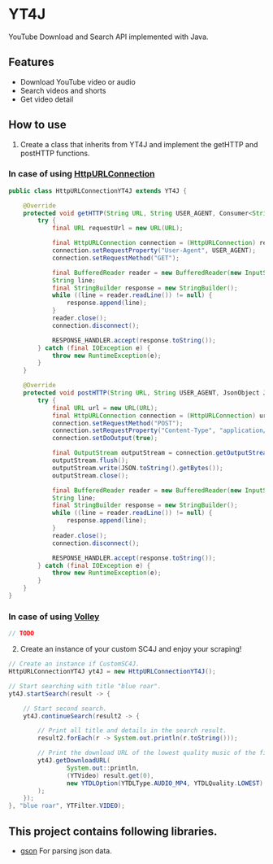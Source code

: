 # YT4J
YouTube Download and Search API implemented with Java.
## Features
- Download YouTube video or audio
- Search videos and shorts
- Get video detail
## How to use
1. Create a class that inherits from YT4J and implement the getHTTP and postHTTP functions.
### In case of using [HttpURLConnection](https://docs.oracle.com/javase/8/docs/api/java/net/HttpURLConnection.html)
```java
public class HttpURLConnectionYT4J extends YT4J {

    @Override
    protected void getHTTP(String URL, String USER_AGENT, Consumer<String> RESPONSE_HANDLER) {
        try {
            final URL requestUrl = new URL(URL);

            final HttpURLConnection connection = (HttpURLConnection) requestUrl.openConnection();
            connection.setRequestProperty("User-Agent", USER_AGENT);
            connection.setRequestMethod("GET");

            final BufferedReader reader = new BufferedReader(new InputStreamReader(connection.getInputStream()));
            String line;
            final StringBuilder response = new StringBuilder();
            while ((line = reader.readLine()) != null) {
                response.append(line);
            }
            reader.close();
            connection.disconnect();

            RESPONSE_HANDLER.accept(response.toString());
        } catch (final IOException e) {
            throw new RuntimeException(e);
        }
    }

    @Override
    protected void postHTTP(String URL, String USER_AGENT, JsonObject JSON, Consumer<String> RESPONSE_HANDLER) {
        try {
            final URL url = new URL(URL);
            final HttpURLConnection connection = (HttpURLConnection) url.openConnection();
            connection.setRequestMethod("POST");
            connection.setRequestProperty("Content-Type", "application/json");
            connection.setDoOutput(true);

            final OutputStream outputStream = connection.getOutputStream();
            outputStream.flush();
            outputStream.write(JSON.toString().getBytes());
            outputStream.close();

            final BufferedReader reader = new BufferedReader(new InputStreamReader(connection.getInputStream()));
            String line;
            final StringBuilder response = new StringBuilder();
            while ((line = reader.readLine()) != null) {
                response.append(line);
            }
            reader.close();
            connection.disconnect();

            RESPONSE_HANDLER.accept(response.toString());
        } catch (final IOException e) {
            throw new RuntimeException(e);
        }
    }
}
```
### In case of using [Volley](https://github.com/google/volley)
```java
// TODO
```
2. Create an instance of your custom SC4J and enjoy your scraping!
```java
// Create an instance if CustomSC4J.
HttpURLConnectionYT4J yt4J = new HttpURLConnectionYT4J();

// Start searching with title "blue roar".
yt4J.startSearch(result -> {

    // Start second search.
    yt4J.continueSearch(result2 -> {

        // Print all title and details in the search result.
        result2.forEach(r -> System.out.println(r.toString()));

        // Print the download URL of the lowest quality music of the first video in the search result
        yt4J.getDownloadURL(
                System.out::println,
                (YTVideo) result.get(0),
                new YTDLOption(YTDLType.AUDIO_MP4, YTDLQuality.LOWEST)
        );
    });
}, "blue roar", YTFilter.VIDEO);
```
## This project contains following libraries.
- [gson](https://github.com/google/gson) For parsing json data.
